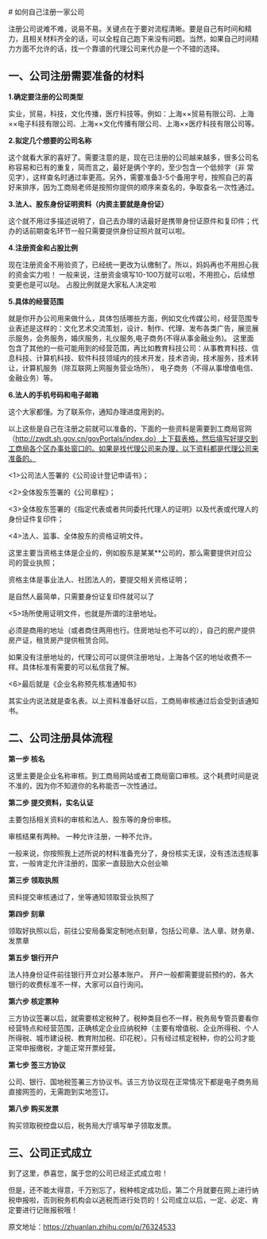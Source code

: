 <TOC />
# 如何自己注册一家公司

注册公司说难不难，说易不易。关键点在于要对流程清晰。要是自己有时间和精力，且相关材料齐全的话，可以全程自己跑下来没有问题。当然，如果自己时间精力方面不允许的话，找一个靠谱的代理公司来代办是一个不错的选择。

## 一、公司注册需要准备的材料

**1.确定要注册的公司类型**

实业，贸易，科技，文化传播，医疗科技等。例如：上海××贸易有限公司、上海××电子科技有限公司、上海××文化传播有限公司、上海××医疗科技有限公司等。

**2.拟定几个想要的公司名称**

这个就看大家的喜好了。需要注意的是，现在已注册的公司越来越多，很多公司名称容易和已有的重复，简而言之，最好是俩个字的，至少包含一个低频字（非 常见字），这样查名时通过率更高。另外，需要准备3-5个备用字号，按照自己的喜好来排序，因为工商局老师是按照你提供的顺序来查名的，争取查名一次性通过。

**3.法人、股东身份证明资料（内资主要就是身份证）**

这个就不用过多描述说明了，自己去办理的话最好是携带身份证原件和复印件；代办的话前期查名环节一般只需要提供身份证照片就可以啦。

**4.注册资金和占股比例**

现在注册资金不用验资了，已经统一更改为认缴制了。所以，妈妈再也不用担心我的资金实力啦！ 一般来说，注册资金填写10-100万就可以啦，不用担心，后续想变更也是可以哒。 占股比例就是大家私人决定啦

**5.具体的经营范围**

就是你开办公司用来做什么，具体包括哪些方面，例如文化传媒公司，经营范围专业表述是这样的：文化艺术交流策划，设计、制作、代理、发布各类广告，展览展示服务，会务服务，婚庆服务，礼仪服务,电子商务(不得从事金融业务)。 这里面包含了其他的一些可能用到的经营范围，再比如教育科技公司：从事教育科技、信息科技、计算机科技、软件科技领域内的技术开发，技术咨询，技术服务，技术转让，计算机服务（除互联网上网服务营业场所）， 电子商务（不得从事增值电信、金融业务）等。

**6.法人的手机号码和电子邮箱**

这个大家都懂。为了联系你，通知办理进度用到的。

以上这些是自己在注册之前就可以准备的，下面的一些资料是需要到工商局官网（http://zwdt.sh.gov.cn/govPortals/index.do）上下载表格，然后填写好提交到工商局各个区办事处窗口的。如果是找代理公司来办理，以下资料都是代理公司来准备的。

<1>公司法人签署的《公司设计登记申请书》；

<2>全体股东签署的《公司章程》；

<3>全体股东签署的《指定代表或者共同委托代理人的证明》以及代表或代理人的身份证件复印件；

<4>法人、监事、全体股东的资格证明文件。

这里主要当资格主体是企业的，例如股东是某某**公司的，那么需要提供对应公司的营业执照；

资格主体是事业法人、社团法人的，要提交相关资格证明；

是自然人最简单，只需要身份证复印件就可以了

<5>场所使用证明文件，也就是所谓的注册地址。

必须是商用的地址（或者商住两用也行。住房地址也不可以的），自己的房产提供房产证，租赁房产提供租赁合同。

如果没有注册地址的，代理公司可以提供注册地址，上海各个区的地址收费不一样。具体标准有需要的可以私信我了解。

<6>最后就是《企业名称预先核准通知书》

其实业内说法就是查名表。以上资料准备好以后，工商局审核通过后会受到该通知书。

## 二、公司注册具体流程

**第一步 核名**

这里主要是企业名称审核。到工商局网站或者工商局窗口审核。这个耗费时间是说不准的，因为你不知道你的名称能否一次性通过。

**第二步 提交资料，实名认证**

主要包括相关资料的审核和法人、股东等的身份审核。

审核结果有两种。 一种允许注册，一种不允许。

一般来说，你按照我上述所说的材料准备充分了，身份核实无误，没有违法违规事宜，一般肯定允许注册的，国家一直鼓励大众创业嘛

**第三步 领取执照**

资料提交审核通过了，坐等通知领取营业执照了

**第四步 刻章**

领取好执照以后，前往公安局备案定制地点刻章，包括公司章、法人章、财务章、发票章

**第五步 银行开户**

法人持身份证件前往银行开立对公基本账户。 开户一般都需要提前预约的，各大银行的收费标准不一样，大家可以自行询问。

**第六步 核定票种**

三方协议签署以后，就需要核定税种了。税种类目也不一样，税务局专管员要看你经营特点和经营范围，正确核定企业应纳税种（主要有增值税、企业所得税、个人所得税、城市建设税、教育附加税、印花税）。只有经过核定税种，你的公司才能正常申报缴税，才能正常开票经营。

**第七步 签三方协议**

公司、银行、国地税签署三方协议书。该三方协议现在正常情况下都是电子商务局直接网签的，无需跑到实地签订。

**第八步 购买发票**

购买领取税控盘以后，税务局大厅填写单子领取发票。

## 三、公司正式成立
到了这里，恭喜您，属于您的公司已经正式成立啦！

但是，还不能太得意，千万别忘了，税种核定成功后，第二个月就要在网上进行纳税申报啦，否则税务机构会以逃税而进行处罚的！公司成立以后，一定、必定、肯定要进行记账报税哦！

原文地址：https://zhuanlan.zhihu.com/p/76324533
